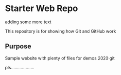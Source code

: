 # Starter Web Repo
adding some more text

This repository is for showing how Git and GitHub work

## Purpose

Sample website with plenty of files for demos
 2020 git
 
 pls...................